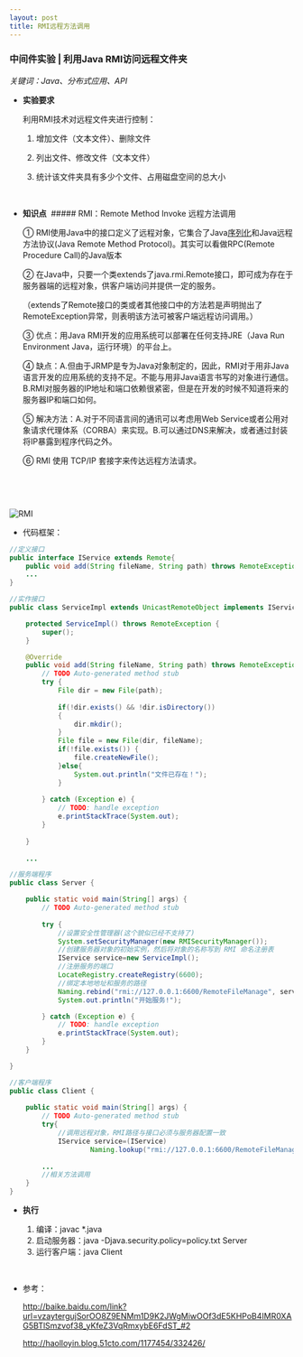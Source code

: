 ```yaml
---
layout: post
title: RMI远程方法调用
---
```


### 中间件实验 | 利用Java RMI访问远程文件夹

*关键词：Java、分布式应用、API*

* **实验要求**

  利用RMI技术对远程文件夹进行控制：

  1. 增加文件（文本文件）、删除文件

  2. 列出文件、修改文件（文本文件）

  3. 统计该文件夹具有多少个文件、占用磁盘空间的总大小

     ​

* **知识点**
  ##### RMI：Remote Method Invoke 远程方法调用


  ① RMI使用Java中的接口定义了远程对象，它集合了Java<u>序列化</u>和Java远程方法协议(Java Remote Method Protocol)。其实可以看做RPC(Remote Procedure Call)的Java版本

  ② 在Java中，只要一个类extends了java.rmi.Remote接口，即可成为存在于服务器端的远程对象，供客户端访问并提供一定的服务。

  （extends了Remote接口的类或者其他接口中的方法若是声明抛出了RemoteException异常，则表明该方法可被客户端远程访问调用。）

  ③ 优点：用Java RMI开发的应用系统可以部署在任何支持JRE（Java Run Environment Java，运行环境）的平台上。

  ④ 缺点：A.但由于JRMP是专为Java对象制定的，因此，RMI对于用非Java语言开发的应用系统的支持不足。不能与用非Java语言书写的对象进行通信。B.RMI对服务器的IP地址和端口依赖很紧密，但是在开发的时候不知道将来的服务器IP和端口如何。

  ⑤ 解决方法：A.对于不同语言间的通讯可以考虑用Web Service或者公用对象请求代理体系（CORBA）来实现。B.可以通过DNS来解决，或者通过封装将IP暴露到程序代码之外。

  ⑥ RMI 使用 TCP/IP 套接字来传达远程方法请求。

  ​

  ​

![RMI](C:\Users\Administrator.USER-20140727KY\Desktop\RMI.jpg)





* 代码框架：

<!--lang: java-->
```java
//定义接口
public interface IService extends Remote{
	public void add(String fileName, String path) throws RemoteException;
	...
}
```
<!--lang: java-->
```java
//实作接口
public class ServiceImpl extends UnicastRemoteObject implements IService{

	protected ServiceImpl() throws RemoteException {
		super();
	}

	@Override
	public void add(String fileName, String path) throws RemoteException {
		// TODO Auto-generated method stub
		try {
			File dir = new File(path);
			
			if(!dir.exists() && !dir.isDirectory())
			{
				dir.mkdir();
			}
			File file = new File(dir, fileName);
			if(!file.exists()) {
				file.createNewFile();
			}else{  
	            System.out.println("文件已存在！");    
	        }  
			
		} catch (Exception e) {
			// TODO: handle exception
			e.printStackTrace(System.out);
		}
		
	}	
	
	...
```
<!--lang: java-->
```java
//服务端程序
public class Server {

	public static void main(String[] args) {
		// TODO Auto-generated method stub
		
		try {
			//设置安全性管理器(这个貌似已经不支持了)
			System.setSecurityManager(new RMISecurityManager());
			//创建服务器对象的初始实例，然后将对象的名称写到 RMI 命名注册表
			IService service=new ServiceImpl();
			//注册服务的端口
			LocateRegistry.createRegistry(6600);
			//绑定本地地址和服务的路径
			Naming.rebind("rmi://127.0.0.1:6600/RemoteFileManage", service);
			System.out.println("开始服务!");

		} catch (Exception e) {
			// TODO: handle exception
			e.printStackTrace(System.out);
		}
	}

}
```
<!--lang: java-->
```java
//客户端程序
public class Client {
 
	public static void main(String[] args) {
		// TODO Auto-generated method stub
		try{
			//调用远程对象，RMI路径与接口必须与服务器配置一致
			IService service=(IService)
					Naming.lookup("rmi://127.0.0.1:6600/RemoteFileManage");		
			
		...
		//相关方法调用
	}
}

```



- **执行**

  1. 编译：javac *.java
  2. 启动服务器：java -Djava.security.policy=policy.txt Server
  3. 运行客户端：java Client

  ​

* 参考：

  http://baike.baidu.com/link?url=vzaytergujSorOO8Z9ENMm1D9K2JWgMiwOOf3dE5KHPoB4IMR0XAG5BTlSmzvof38_yKfeZ3VqRmxybE6FdST_#2

  http://haolloyin.blog.51cto.com/1177454/332426/

